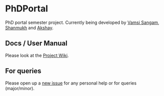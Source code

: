 # PhDPortal
PhD portal semester project. Currently being developed by [Vamsi Sangam](https://github.com/VamsiSangam/), [Shanmukh](https://github.com/bugsurfer) and [Akshay](https://github.com/AkshayChilagani).

## Docs / User Manual

Please look at the [Project Wiki](https://github.com/VamsiSangam/PhDPortal/wiki).

## For queries

Please open up a [new issue](https://github.com/VamsiSangam/PhDPortal/issues/new) for any personal help or for queries (major/minor).